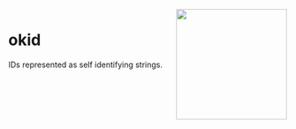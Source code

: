 <img src="https://assets.ok.software/okid.png" align="right" width="200">

# okid

IDs represented as self identifying strings.
